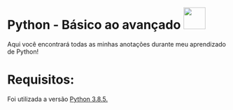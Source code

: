 # Python - Básico ao avançado <img src="https://emojipedia-us.s3.dualstack.us-west-1.amazonaws.com/thumbs/160/htc/37/snake_1f40d.png" height="50" width="50">

Aqui você encontrará todas as minhas anotações durante meu aprendizado de Python!


# Requisitos:

Foi utilizada a versão <a href="https://www.python.org/">Python 3.8.5.</a>
